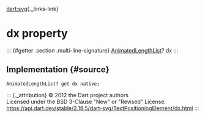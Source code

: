 [dart:svg](../../dart-svg/dart-svg-library){._links-link}

dx property
===========

::: {#getter .section .multi-line-signature}
[AnimatedLengthList](../animatedlengthlist-class)? dx
:::

Implementation {#source}
--------------

``` {.language-dart data-language="dart"}
AnimatedLengthList? get dx native;
```

::: {._attribution}
© 2012 the Dart project authors\
Licensed under the BSD 3-Clause \"New\" or \"Revised\" License.\
<https://api.dart.dev/stable/2.18.5/dart-svg/TextPositioningElement/dx.html>
:::
